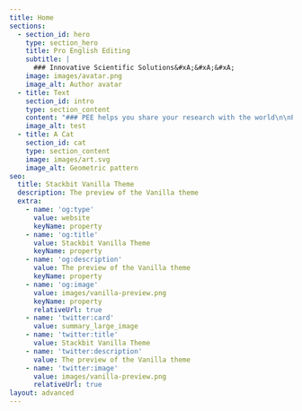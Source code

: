 ```yaml
---
title: Home
sections:
  - section_id: hero
    type: section_hero
    title: Pro English Editing
    subtitle: |
      ### Innovative Scientific Solutions&#xA;&#xA;&#xA;
    image: images/avatar.png
    image_alt: Author avatar
  - title: Text
    section_id: intro
    type: section_content
    content: "### PEE helps you share your research with the world\n\nPro articles need pro language. You do the research, we do the editing and translating.\n\nOur team specializes in research papers and reviews in engineering, mechanics, and earth sciences.\n\nAt PAE, we strive to consistently deliver exceptional and high-quality services to our customers.\n\nWe are not the largest, but we are trying to be the best.\n\n### Language Editing\_\n\nHighest standard English editing from an experienced editor in your field to ensure that your article is ready for journal submission\_\n\n### Translation\n\nTranslation of your article from Chinese into high quality submission ready English\n\n### Formatting\n\nManuscript and reference (within and at the end of the paper) formatting according to your selected journal’s requirements\n\n### Journal Recommendation\n\nCarefully selecting 3 journals to match your research topics while considering chance of acceptance and impact factor\n"
    image_alt: test
  - title: A Cat
    section_id: cat
    type: section_content
    image: images/art.svg
    image_alt: Geometric pattern
seo:
  title: Stackbit Vanilla Theme
  description: The preview of the Vanilla theme
  extra:
    - name: 'og:type'
      value: website
      keyName: property
    - name: 'og:title'
      value: Stackbit Vanilla Theme
      keyName: property
    - name: 'og:description'
      value: The preview of the Vanilla theme
      keyName: property
    - name: 'og:image'
      value: images/vanilla-preview.png
      keyName: property
      relativeUrl: true
    - name: 'twitter:card'
      value: summary_large_image
    - name: 'twitter:title'
      value: Stackbit Vanilla Theme
    - name: 'twitter:description'
      value: The preview of the Vanilla theme
    - name: 'twitter:image'
      value: images/vanilla-preview.png
      relativeUrl: true
layout: advanced
---
```

